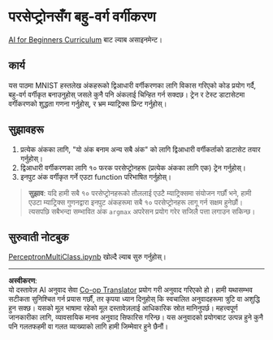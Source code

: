 <!--
CO_OP_TRANSLATOR_METADATA:
{
  "original_hash": "ba5d1eb353d20d3e7181066b3c424b99",
  "translation_date": "2025-08-29T06:49:32+00:00",
  "source_file": "lessons/3-NeuralNetworks/03-Perceptron/lab/README.md",
  "language_code": "ne"
}
-->
# परसेप्ट्रोनसँग बहु-वर्ग वर्गीकरण

[AI for Beginners Curriculum](https://github.com/microsoft/ai-for-beginners) बाट ल्याब असाइनमेन्ट।

## कार्य

यस पाठमा MNIST हस्तलेख अंकहरूको द्विआधारी वर्गीकरणका लागि विकास गरिएको कोड प्रयोग गर्दै, बहु-वर्ग वर्गीकृत बनाउनुहोस् जसले कुनै पनि अंकलाई चिन्हित गर्न सक्दछ। ट्रेन र टेस्ट डाटासेटमा वर्गीकरणको शुद्धता गणना गर्नुहोस्, र भ्रम म्याट्रिक्स प्रिन्ट गर्नुहोस्।

## सुझावहरू

1. प्रत्येक अंकका लागि, "यो अंक बनाम अन्य सबै अंक" को लागि द्विआधारी वर्गीकर्ताको डाटासेट तयार गर्नुहोस्।
1. द्विआधारी वर्गीकरणका लागि १० फरक परसेप्ट्रोनहरू (प्रत्येक अंकका लागि एक) ट्रेन गर्नुहोस्।
1. इनपुट अंक वर्गीकृत गर्ने एउटा function परिभाषित गर्नुहोस्।

> **सुझाव**: यदि हामी सबै १० परसेप्ट्रोनहरूको तौललाई एउटै म्याट्रिक्समा संयोजन गर्छौं भने, हामी एउटा म्याट्रिक्स गुणनद्वारा इनपुट अंकहरूमा सबै १० परसेप्ट्रोनहरू लागू गर्न सक्षम हुनेछौं। त्यसपछि सबैभन्दा सम्भावित अंक `argmax` अपरेसन प्रयोग गरेर सजिलै पत्ता लगाउन सकिन्छ।

## सुरुवाती नोटबुक

[PerceptronMultiClass.ipynb](PerceptronMultiClass.ipynb) खोल्दै ल्याब सुरु गर्नुहोस्।

---

**अस्वीकरण**:  
यो दस्तावेज़ AI अनुवाद सेवा [Co-op Translator](https://github.com/Azure/co-op-translator) प्रयोग गरी अनुवाद गरिएको हो। हामी यथासम्भव सटीकता सुनिश्चित गर्न प्रयास गर्छौं, तर कृपया ध्यान दिनुहोस् कि स्वचालित अनुवादहरूमा त्रुटि वा अशुद्धि हुन सक्छ। यसको मूल भाषामा रहेको मूल दस्तावेज़लाई आधिकारिक स्रोत मानिनुपर्छ। महत्त्वपूर्ण जानकारीका लागि, व्यावसायिक मानव अनुवाद सिफारिस गरिन्छ। यस अनुवादको प्रयोगबाट उत्पन्न हुने कुनै पनि गलतफहमी वा गलत व्याख्याको लागि हामी जिम्मेवार हुने छैनौं।